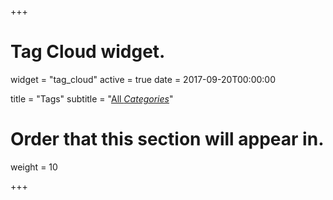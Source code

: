 +++
# Tag Cloud widget.
widget = "tag_cloud"
active = true
date = 2017-09-20T00:00:00

title = "Tags"
subtitle = "[All *Categories*](/categories/)"

# Order that this section will appear in.
weight = 10

+++
